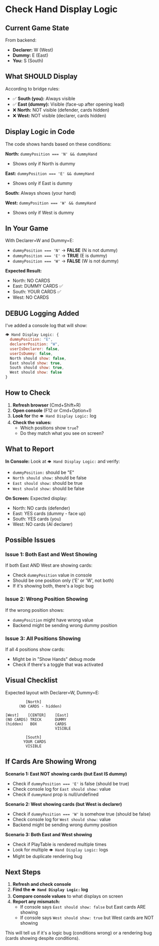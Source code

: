 # Check Hand Display Logic

## Current Game State

From backend:
- **Declarer:** W (West)
- **Dummy:** E (East)
- **You:** S (South)

## What SHOULD Display

According to bridge rules:
- ✅ **South (you):** Always visible
- ✅ **East (dummy):** Visible (face-up after opening lead)
- ❌ **North:** NOT visible (defender, cards hidden)
- ❌ **West:** NOT visible (declarer, cards hidden)

## Display Logic in Code

The code shows hands based on these conditions:

**North:** `dummyPosition === 'N' && dummyHand`
- Shows only if North is dummy

**East:** `dummyPosition === 'E' && dummyHand`
- Shows only if East is dummy

**South:** Always shows (your hand)

**West:** `dummyPosition === 'W' && dummyHand`
- Shows only if West is dummy

## In Your Game

With Declarer=W and Dummy=E:
- `dummyPosition === 'N'` → **FALSE** (N is not dummy)
- `dummyPosition === 'E'` → **TRUE** (E is dummy)
- `dummyPosition === 'W'` → **FALSE** (W is not dummy)

**Expected Result:**
- North: NO CARDS
- East: DUMMY CARDS ✅
- South: YOUR CARDS ✅
- West: NO CARDS

## DEBUG Logging Added

I've added a console log that will show:

```javascript
👁️ Hand Display Logic: {
  dummyPosition: "E",
  declarerPosition: "W",
  userIsDeclarer: false,
  userIsDummy: false,
  North should show: false,
  East should show: true,
  South should show: true,
  West should show: false
}
```

## How to Check

1. **Refresh browser** (Cmd+Shift+R)
2. **Open console** (F12 or Cmd+Option+I)
3. **Look for** the `👁️ Hand Display Logic:` log
4. **Check the values:**
   - Which positions show `true`?
   - Do they match what you see on screen?

## What to Report

**In Console:**
Look at `👁️ Hand Display Logic:` and verify:
- `dummyPosition:` should be "E"
- `North should show:` should be false
- `East should show:` should be true
- `West should show:` should be false

**On Screen:**
Expected display:
- North: NO cards (defender)
- East: YES cards (dummy - face up)
- South: YES cards (you)
- West: NO cards (AI declarer)

## Possible Issues

### Issue 1: Both East and West Showing
If both East AND West are showing cards:
- Check `dummyPosition` value in console
- Should be one position only ('E' or 'W', not both)
- If it's showing both, there's a logic bug

### Issue 2: Wrong Position Showing
If the wrong position shows:
- `dummyPosition` might have wrong value
- Backend might be sending wrong dummy position

### Issue 3: All Positions Showing
If all 4 positions show cards:
- Might be in "Show Hands" debug mode
- Check if there's a toggle that was activated

## Visual Checklist

Expected layout with Declarer=W, Dummy=E:

```
         [North]
      (NO CARDS - hidden)

[West]    [CENTER]    [East]
(NO CARDS) TRICK      DUMMY
(hidden)   BOX        CARDS
                      VISIBLE

         [South]
        YOUR CARDS
         VISIBLE
```

## If Cards Are Showing Wrong

**Scenario 1: East NOT showing cards (but East IS dummy)**
- Check if `dummyPosition === 'E'` is false (should be true)
- Check console log for `East should show:` value
- Check if `dummyHand` prop is null/undefined

**Scenario 2: West showing cards (but West is declarer)**
- Check if `dummyPosition === 'W'` is somehow true (should be false)
- Check console log for `West should show:` value
- Backend might be sending wrong dummy position

**Scenario 3: Both East and West showing**
- Check if PlayTable is rendered multiple times
- Look for multiple `👁️ Hand Display Logic:` logs
- Might be duplicate rendering bug

## Next Steps

1. **Refresh and check console**
2. **Find the `👁️ Hand Display Logic:` log**
3. **Compare console values** to what displays on screen
4. **Report any mismatch:**
   - If console says `East should show: false` but East cards ARE showing
   - If console says `West should show: true` but West cards are NOT showing

This will tell us if it's a logic bug (conditions wrong) or a rendering bug (cards showing despite conditions).
